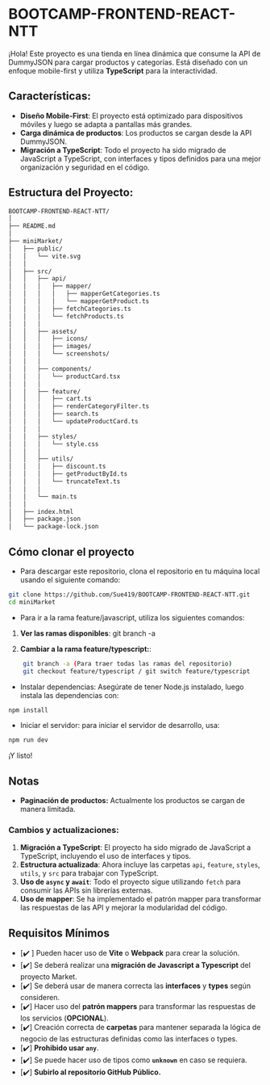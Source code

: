 # BOOTCAMP-FRONTEND-REACT-NTT

¡Hola! Este proyecto es una tienda en línea dinámica que consume la API de DummyJSON para cargar productos y categorías. Está diseñado con un enfoque mobile-first y utiliza **TypeScript** para la interactividad.

## Características:
- **Diseño Mobile-First**: El proyecto está optimizado para dispositivos móviles y luego se adapta a pantallas más grandes.
- **Carga dinámica de productos**: Los productos se cargan desde la API DummyJSON.
- **Migración a TypeScript**: Todo el proyecto ha sido migrado de JavaScript a TypeScript, con interfaces y tipos definidos para una mejor organización y seguridad en el código.

## Estructura del Proyecto:

```bash
BOOTCAMP-FRONTEND-REACT-NTT/
│
├── README.md
│
├── miniMarket/
│   ├── public/
│   │   └── vite.svg
│   │
│   ├── src/
│   │   ├── api/
│   │   │   ├── mapper/
│   │   │   │   ├── mapperGetCategories.ts
│   │   │   │   └── mapperGetProduct.ts
│   │   │   ├── fetchCategories.ts
│   │   │   └── fetchProducts.ts
│   │   │
│   │   ├── assets/
│   │   │   ├── icons/
│   │   │   ├── images/
│   │   │   └── screenshots/
│   │   │
│   │   ├── components/
│   │   │   └── productCard.tsx
│   │   │
│   │   ├── feature/
│   │   │   ├── cart.ts
│   │   │   ├── renderCategoryFilter.ts
│   │   │   ├── search.ts
│   │   │   └── updateProductCard.ts
│   │   │
│   │   ├── styles/
│   │   │   └── style.css
│   │   │
│   │   ├── utils/
│   │   │   ├── discount.ts
│   │   │   ├── getProductById.ts
│   │   │   └── truncateText.ts
│   │   │
│   │   └── main.ts
│   │
│   ├── index.html
│   ├── package.json
│   └── package-lock.json

``` 


## Cómo clonar el proyecto
- Para descargar este repositorio, clona el repositorio en tu máquina local usando el siguiente comando:

```bash
git clone https://github.com/Sue419/BOOTCAMP-FRONTEND-REACT-NTT.git
cd miniMarket
```

- Para ir a la rama feature/javascript, utiliza los siguientes comandos:

1. **Ver las ramas disponibles**:
    git branch -a

2. **Cambiar a la rama feature/typescript:**:
```bash
    git branch -a (Para traer todas las ramas del repositorio)
    git checkout feature/typescript / git switch feature/typescript
  ```

- Instalar dependencias: Asegúrate de tener Node.js instalado, luego instala las dependencias con:

```bash
npm install
```

- Iniciar el servidor: para iniciar el servidor de desarrollo, usa:

```bash
npm run dev
```
¡Y listo! 

## Notas
- **Paginación de productos:** Actualmente los productos se cargan de manera limitada.


### Cambios y actualizaciones:
1. **Migración a TypeScript**: El proyecto ha sido migrado de JavaScript a TypeScript, incluyendo el uso de interfaces y tipos.
2. **Estructura actualizada**: Ahora incluye las carpetas `api`, `feature`, `styles`, `utils`, y `src` para trabajar con TypeScript.
3. **Uso de `async` y `await`**: Todo el proyecto sigue utilizando `fetch` para consumir las APIs sin librerías externas.
4. **Uso de mapper**: Se ha implementado el patrón mapper para transformar las respuestas de las API y mejorar la modularidad del código.

## Requisitos Mínimos

- [✔️ ] Pueden hacer uso de **Vite** o **Webpack** para crear la solución.
- [✔️] Se deberá realizar una **migración de Javascript a Typescript** del proyecto Market.
- [✔️] Se deberá usar de manera correcta las **interfaces** y **types** según consideren.
- [✔️] Hacer uso del **patrón mappers** para transformar las respuestas de los servicios (**OPCIONAL**).
- [✔️] Creación correcta de **carpetas** para mantener separada la lógica de negocio de las estructuras definidas como las interfaces o types.
- [✔️] **Prohibido usar `any`**.
- [✔️] Se puede hacer uso de tipos como **`unknown`** en caso se requiera.
- [✔️] **Subirlo al repositorio GitHub Público.**

